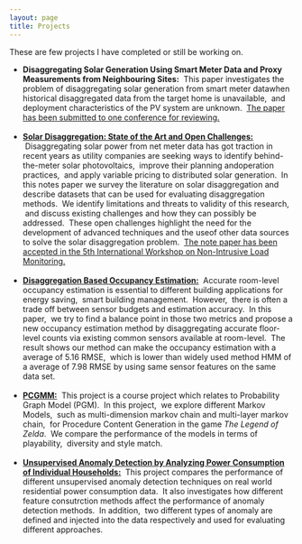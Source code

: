 ```yaml
---
layout: page
title: Projects
---
```


These are few projects I have completed or still be working on.


<ul>
    <li>
        <a><b>Disaggregating Solar Generation Using Smart Meter Data and Proxy Measurements from Neighbouring Sites:</b></a> &nbsp;This paper investigates the problem of disaggregating solar generation from smart meter datawhen historical disaggregated data from the target home is unavailable, &nbsp;and deployment characteristics of the PV system are unknown. &nbsp;<span style="text-decoration: underline;">The paper has been submitted to one conference for reviewing.</span>
    </li>
    <br/>
    <li>
        <a href="/public/Solar_Disaggregation_Review.pdf" target="_blank"><b>Solar Disaggregation: State of the Art and Open Challenges:</b></a> &nbsp;Disaggregating solar power from net meter data has got traction in recent years as utility companies are seeking ways to identify behind-the-meter solar photovoltaics, &nbsp;improve their planning andoperation practices, &nbsp;and apply variable pricing to distributed solar generation. &nbsp;In this notes paper we survey the literature on solar disaggregation and describe datasets that can be used for evaluating disaggregation methods. &nbsp;We identify limitations and threats to validity of this research, &nbsp;and discuss existing challenges and how they can possibly be addressed. &nbsp;These open challenges highlight the need for the development of advanced techniques and the useof other data sources to solve the solar disaggregation problem. &nbsp;<span style="text-decoration: underline;">The note paper has been accepted in the 5th International Workshop on Non-Intrusive Load Monitoring.</span>
    </li>
    <br/>
    <li>
        <a href="/public/500_Project_Report.pdf" target="_blank"><b>Disaggregation Based Occupancy Estimation:</b></a> &nbsp;Accurate room-level occupancy estimation is essential to different building applications for energy saving, &nbsp;smart building management. &nbsp;However, &nbsp;there is often a trade off between sensor budgets and estimation accuracy. &nbsp;In this paper, &nbsp;we try to find a balance point in those two metrics and propose a new occupancy estimation method by disaggregating accurate floor-level counts via existing common sensors available at room-level. &nbsp;The result shows our method can make the occupancy estimation with a average of 5.16 RMSE, &nbsp;which is lower than widely used method HMM of a average of 7.98 RMSE by using same sensor features on the same data set.
    </li>
    <br/>
    <li>
        <a href="/public/pcgmm.pdf" target="_blank"><b>PCGMM:</b></a> &nbsp;This project is a course project which relates to Probability Graph Model (PGM). &nbsp;In this project, &nbsp;we explore different Markov Models, &nbsp;such as multi-dimension markov chain and multi-layer markov chain, &nbsp;for Procedure Content Generation in the game <i>The Legend of Zelda</i>. &nbsp;We compare the performance of the models in terms of playability, &nbsp;diversity and style match.
    </li>
    <br/>
    <li>
        <a href="/public/697_Project_Report.pdf" target="_blank"><b>Unsupervised Anomaly Detection by Analyzing Power Consumption of Individual Households:</b></a> &nbsp;This project compares the performance of different unsupervised anomaly detection techniques on real world residential power consumption data. &nbsp;It also investigates how different feature consutrction methods affect the performance of anomaly detection methods. &nbsp;In addition, &nbsp;two different types of anomaly are defined and injected into the data respectively and used for evaluating different approaches.
    </li>
</ul>